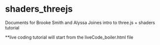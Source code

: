 # shaders_threejs

Documents for Brooke Smith and Alyssa Joines intro to three.js + shaders tutorial

\*\*live coding tutorial will start from the liveCode_boiler.html file
